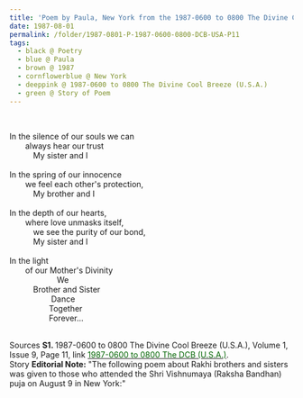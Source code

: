 ```yaml
---
title: 'Poem by Paula, New York from the 1987-0600 to 0800 The Divine Cool Breeze (U.S.A.), Volume 1, Issue 9, Page 11'
date: 1987-08-01
permalink: /folder/1987-0801-P-1987-0600-0800-DCB-USA-P11
tags:
  - black @ Poetry
  - blue @ Paula
  - brown @ 1987
  - cornflowerblue @ New York
  - deeppink @ 1987-0600 to 0800 The Divine Cool Breeze (U.S.A.)
  - green @ Story of Poem 
---
```


<br>

<p>
In the silence of our souls we can<br>
&emsp;&emsp;always hear our trust<br>
&emsp;&emsp;&emsp;My sister and I<br>
<br>
In the spring of our innocence<br>
&emsp;&emsp;we feel each other's protection,<br>
&emsp;&emsp;&emsp;My brother and I<br>
<br>
In the depth of our hearts,<br>
&emsp;&emsp;where love unmasks itself,<br>
&emsp;&emsp;&emsp;we see the purity of our bond,<br>
&emsp;&emsp;&emsp;My sister and I<br>
<br>
In the light<br>
&emsp;&emsp;of our Mother's Divinity<br>
&emsp;&emsp;&emsp;&emsp;&emsp;&emsp;We<br>
&emsp;&emsp;&emsp;Brother and Sister<br>
&emsp;&emsp;&emsp;&emsp;&emsp;&nbsp;Dance<br>
&emsp;&emsp;&emsp;&emsp;&emsp;Together<br>
&emsp;&emsp;&emsp;&emsp;&emsp;Forever...<br>
</p>

<br>

<wave-list>
<list-title color="DarkSeaGreen" width="40">Sources</list-title>
  <list-item color="BlanchedAlmond"  width="280"><b>S1. </b> 1987-0600 to 0800 The Divine Cool Breeze (U.S.A.), Volume 1, Issue 9, Page 11, link <a href="https://b286c762-1c9b-468d-afbf-9f039b298299.usrfiles.com/ugd/b286c7_2c80dec7d6894fde9ea63310e1f03ee8.pdf"><font color="DarkGreen">1987-0600 to 0800 The DCB (U.S.A.)</font></a>.</list-item>
</wave-list>

<br>

<wave-list>
<list-title color="DarkSeaGreen" width="25">Story</list-title>
  <list-item color="BlanchedAlmond"  width="280"><b>Editorial Note:</b> "The following poem about Rakhi brothers and sisters was given to those who attended the Shri Vishnumaya (Raksha Bandhan) puja on August 9 in New York:"</list-item>
</wave-list>